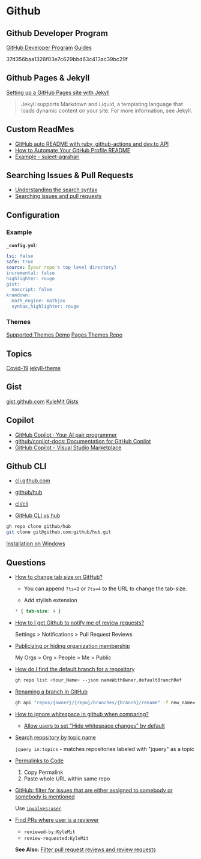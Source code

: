 # Github


## Github Developer Program

[GitHub Developer Program](https://docs.github.com/en/developers/overview/github-developer-program)
[Guides](https://docs.github.com/en/rest/guides)

37d356baa1326f03e7c629bbd63c413ac39bc29f


## Github Pages & Jekyll

[Setting up a GitHub Pages site with Jekyll](https://docs.github.com/en/github/working-with-github-pages/setting-up-a-github-pages-site-with-jekyll)

> Jekyll supports Markdown and Liquid, a templating language that loads dynamic content on your site. For more information, see Jekyll.

## Custom ReadMes

* [GitHub auto README with ruby, github-actions and dev.to API](https://dev.to/pashagray/github-auto-readme-with-ruby-github-actions-and-dev-to-api-1leo)
* [How to Automate Your GitHub Profile README](https://www.freecodecamp.org/news/go-automate-your-github-profile-readme/)
* [Example - sujeet-agrahari](https://github.com/sujeet-agrahari/sujeet-agrahari/blob/master/README.md)

## Searching Issues & Pull Requests

* [Understanding the search syntax](https://docs.github.com/en/search-github/getting-started-with-searching-on-github/understanding-the-search-syntax)
* [Searching issues and pull requests](https://docs.github.com/en/search-github/searching-on-github/searching-issues-and-pull-requests)


## Configuration

### Example

**`_config.yml`**:

```yaml
lsi: false
safe: true
source: [your repo's top level directory]
incremental: false
highlighter: rouge
gist:
  noscript: false
kramdown:
  math_engine: mathjax
  syntax_highlighter: rouge
```

### Themes

[Supported Themes Demo](https://jsfiddle.net/KyleMit/75gLker1/show)
[Pages Themes Repo](https://github.com/pages-themes)

## Topics

[Covid-19](https://github.com/topics/covid-19)
[jekyll-theme](https://github.com/topics/jekyll-theme?o=desc&s=stars)


## Gist

[gist.github.com](https://gist.github.com/)
[KyleMit Gists](https://gist.github.com/KyleMit)

## Copilot

* [GitHub Copilot · Your AI pair programmer](https://copilot.github.com/)
* [github/copilot-docs: Documentation for GitHub Copilot](https://github.com/github/copilot-docs)
* [GitHub Copilot - Visual Studio Marketplace](https://marketplace.visualstudio.com/items?itemName=GitHub.copilot)


## Github CLI

* [cli.github.com](https://cli.github.com)
* [github/hub](https://github.com/github/hub)
* [cli/cli](https://github.com/cli/cli)

* [GitHub CLI vs hub](https://github.com/cli/cli/blob/trunk/docs/gh-vs-hub.md)

```bash
gh repo clone github/hub
git clone git@github.com:github/hub.git
```

[Installation on Windows](https://github.com/cli/cli#windows)

## Questions

* [How to change tab size on GitHub?](https://stackoverflow.com/q/8833953/1366033)

  * You can append `?ts=2` or `?ts=4` to the URL to change the tab-size.

  * Add stylish extension

  ```css
  * { tab-size: 4 }
  ```

* [How to I get Github to notify me of review requests?](https://stackoverflow.com/q/62421084/1366033)

  Settings > Notifications > Pull Request Reviews

* [Publicizing or hiding organization membership](https://docs.github.com/en/account-and-profile/setting-up-and-managing-your-github-user-account/managing-your-membership-in-organizations/publicizing-or-hiding-organization-membership)

  My Orgs > Org > People > Me > Public

* [How do I find the default branch for a repository](https://stackoverflow.com/q/16500461/1366033)

  ```bash
  gh repo list <Your_Name> --json nameWithOwner,defaultBranchRef
  ```

* [Renaming a branch in GitHub](https://stackoverflow.com/a/71180144/1366033)

  ```bash
  gh api "repos/{owner}/{repo}/branches/{branch}/rename" -f new_name={newBranch}
  ```


* [How to ignore whitespace in github when comparing?](https://stackoverflow.com/q/37007300/1366033)

  * [Allow users to set "Hide whitespace changes" by default](https://github.com/github/feedback/discussions/5486)

* [Search repository by topic name](https://docs.github.com/en/search-github/searching-on-github/searching-for-repositories#search-by-repository-name-description-or-contents-of-the-readme-file)

  `jquery in:topics` - matches repositories labeled with "jquery" as a topic

* [Permalinks to Code](https://docs.github.com/en/get-started/writing-on-github/working-with-advanced-formatting/creating-a-permanent-link-to-a-code-snippet)

  1. Copy Permalink
  2. Paste whole URL within same repo

* [GitHub: filter for issues that are either assigned to somebody or somebody is mentioned](https://stackoverflow.com/q/70665771/1366033)

  Use [`involves:user`](https://docs.github.com/en/search-github/searching-on-github/searching-issues-and-pull-requests#search-by-a-user-thats-involved-in-an-issue-or-pull-request)

* [Find PRs where user is a reviewer](https://stackoverflow.com/q/41506891/1366033)

  * `reviewed-by:KyleMit`
  * `review-requested:KyleMit`

  **See Also**: [Filter pull request reviews and review requests](https://github.blog/2017-01-23-filter-pull-request-reviews-and-review-requests/)

  